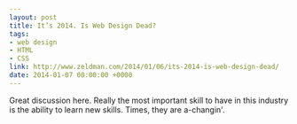 ```yaml
---
layout: post
title: It’s 2014. Is Web Design Dead?
tags:
- web design
- HTML
- CSS
link: http://www.zeldman.com/2014/01/06/its-2014-is-web-design-dead/
date: 2014-01-07 00:00:00 +0000
---
```


Great discussion here. Really the most important skill to have in this industry is the ability to learn new skills. Times, they are a-changin'.